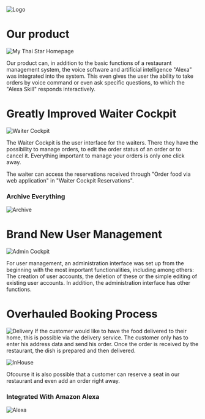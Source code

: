 ![Logo](https://raw.githubusercontent.com/Exonaut/TeamBlobfish/gh-pages/BlobfishLogoSchrift.png)
# Our product
![My Thai Star Homepage](https://raw.githubusercontent.com/Exonaut/TeamBlobfish/gh-pages/homepage.png)

Our product can, in addition to the basic functions of a restaurant management system, the voice software and artificial intelligence "Alexa" was integrated into the system. This even gives the user the ability to take orders by voice command or even ask specific questions, to which the "Alexa Skill" responds interactively.


# Greatly Improved Waiter Cockpit

![Waiter Cockpit](https://raw.githubusercontent.com/Exonaut/TeamBlobfish/gh-pages/order_cockpit.png)

The Waiter Cockpit is the user interface for the waiters. There they have the possibility to manage orders, to edit the order status of an order or to cancel it. 
Everything important to manage your orders is only one click away.

The waiter can access the reservations received through "Order food via web application" in "Waiter Cockpit Reservations".

### Archive Everything

![Archive](https://raw.githubusercontent.com/Exonaut/TeamBlobfish/gh-pages/order_archive.png)

# Brand New User Management

![Admin Cockpit](https://raw.githubusercontent.com/Exonaut/TeamBlobfish/gh-pages/user_cockpit.png)

For user management, an administration interface was set up from the beginning with the most important functionalities, including among others:
The creation of user accounts, the deletion of these or the simple editing of existing user accounts. In addition, the administration interface has other functions.
# Overhauled Booking Process

![Delivery](https://raw.githubusercontent.com/Exonaut/TeamBlobfish/gh-pages/delivery-order.png)
If the customer would like to have the food delivered to their home, this is possible via the delivery service.
The customer only has to enter his address data and send his order.
Once the order is received by the restaurant, the dish is prepared and then delivered.

![InHouse](https://raw.githubusercontent.com/Exonaut/TeamBlobfish/gh-pages/inhouse_order.png)

Ofcourse it is also possible that a customer can reserve a seat in our restaurant and even add an order right away.

### Integrated With Amazon Alexa

![Alexa](https://external-content.duckduckgo.com/iu/?u=http%3A%2F%2Fgsmorigin.com%2Fwp-content%2Fuploads%2F2017%2F07%2Famazon-alexa-logo.png&f=1&nofb=1)
